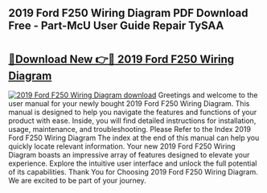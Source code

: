 ## 2019 Ford F250 Wiring Diagram PDF Download Free - Part-McU User Guide Repair TySAA

# <h2><a href="http://dfuoe4m.blite.top/?on=2019+Ford+F250+Wiring+Diagram">🔗Download New 👉🔴 2019 Ford F250 Wiring Diagram</a></h2>

[![2019 Ford F250 Wiring Diagram download](https://i.imgur.com/lujVjoI.png)](http://dfuoe4m.blite.top/?on=2019+Ford+F250+Wiring+Diagram)
Greetings and welcome to the user manual for your newly bought 2019 Ford F250 Wiring Diagram. This manual is designed to help you navigate the features and functions of your product with ease. Inside, you will find detailed instructions for installation, usage, maintenance, and troubleshooting. Please Refer to the Index 2019 Ford F250 Wiring Diagram The index at the end of this manual can help you quickly locate relevant information. Your new 2019 Ford F250 Wiring Diagram boasts an impressive array of features designed to elevate your experience. Explore the intuitive user interface and unlock the full potential of its capabilities. Thank You for Choosing 2019 Ford F250 Wiring Diagram. We are excited to be part of your journey.
